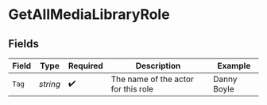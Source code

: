 # GetAllMediaLibraryRole


## Fields

| Field                               | Type                                | Required                            | Description                         | Example                             |
| ----------------------------------- | ----------------------------------- | ----------------------------------- | ----------------------------------- | ----------------------------------- |
| `Tag`                               | *string*                            | :heavy_check_mark:                  | The name of the actor for this role | Danny Boyle                         |